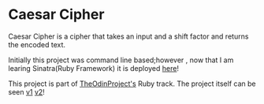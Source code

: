 # Caesar Cipher
Caesar Cipher is a cipher that takes an input and a shift factor and returns the encoded text.

Initially this project was command line based;however , now that I am learing Sinatra(Ruby Framework) it is deployed [here](https://glacial-citadel-66223.herokuapp.com/)!

This project is part of [TheOdinProject's](http://www.theodinproject.com) Ruby track.
The project itself can be seen [v1](https://www.theodinproject.com/courses/ruby-programming/lessons/building-blocks) [v2](https://www.theodinproject.com/courses/ruby-on-rails/lessons/sinatra-project?ref=lnav)!
